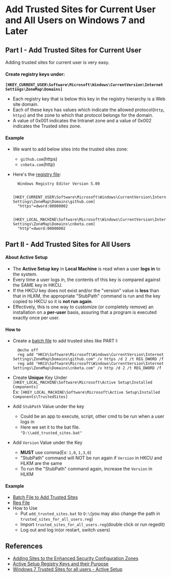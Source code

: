 
# Add Trusted Sites for Current User and All Users on Windows 7 and Later

## Part I - Add Trusted Sites for Current User

Adding trusted sites for current user is very easy.

#### Create registry keys under:  
**`[HKEY_CURRENT_USER\Software\Microsoft\Windows\CurrentVersion\Internet Settings\ZoneMap\Domains]`**

* Each registry key that is below this key in the registry hierarchy is a Web site domain.
* Each of these keys has values which indicate the allowed protocol(`http`, `https`) and the zone to which that protocol belongs for the domain. 
* A value of 0x001 indicates the Intranet zone and a value of 0x002 indicates the Trusted sites zone.

#### Example  
* We want to add below sites into the trusted sites zone:
  
  * `github.com`(https)  
  * `cnbeta.com`(http)  

* Here's the [registry file](./files/trusted_sites_for_current_user.reg):  

        Windows Registry Editor Version 5.00

        [HKEY_CURRENT_USER\Software\Microsoft\Windows\CurrentVersion\Internet Settings\ZoneMap\Domains\github.com]
        "https"=dword:00000002

        [HKEY_LOCAL_MACHINE\Software\Microsoft\Windows\CurrentVersion\Internet Settings\ZoneMap\Domains\cnbeta.com]
        "http"=dword:00000002  

## Part II - Add Trusted Sites for All Users

#### About Active Setup

* The **Active Setup key** in **Local Machine** is read when a user **logs in** to the system.
* Every time a user logs in, the contents of this key is compared against the SAME key in HKCU. 
* If the HKCU key does not exist and/or the "version" value is **less** than that in HLKM, the appropriate "StubPath" command is run and the key copied to HKCU so it is **not run again**.
* Effectively, this is one way to customize (or completely remove) an installation on a **per-user** basis, assuring that a program is executed exactly once per user.

#### How to

* Create a [batch file](./files/add_trusted_sites.bat) to add trusted sites like PART I:
        
        @echo off
        reg add "HKCU\Software\Microsoft\Windows\CurrentVersion\Internet Settings\ZoneMap\Domains\github.com" /v https /d 2 /t REG_DWORD /f
        reg add "HKCU\Software\Microsoft\Windows\CurrentVersion\Internet Settings\ZoneMap\Domains\cnbeta.com" /v http /d 2 /t REG_DWORD /f

* Create **Unique** Key Under `[HKEY_LOCAL_MACHINE\Software\Microsoft\Active Setup\Installed Components]`  
  Ex: `[HKEY_LOCAL_MACHINE\Software\Microsoft\Active Setup\Installed Components\TrustedSites]`

* Add `StubPath` Value under the key
  * Could be an app to execute, script, other cmd to be run when a user logs in
  * Here we set it to the bat file.  
    `"D:\\add_trusted_sites.bat"`

* Add `Version` Value under the Key
  * **MUST** use comma(Ex: `1,0`, `1,3,6`)
  * "StubPath" command will NOT be run again if `Version` in HKCU and HLKM are the same
  * To run the "StubPath" command again, increase the `Version` in HLKM

#### Example

* [Batch File to Add Trusted Sites](./files/add_trusted_sites.bat)
* [Reg File](./files/trusted_sites_for_all_users.reg)
* How to Use
  * Put `add_trusted_sites.bat` to `D:\`(you may also change the path in `trusted_sites_for_all_users.reg`)
  * Import `trusted_sites_for_all_users.reg`(double click or run regedit)
  * Log out and log in(or restart, switch users)

## References
* [Adding Sites to the Enhanced Security Configuration Zones](https://msdn.microsoft.com/en-us/library/ms537181(v=VS.85).aspx)
* [Active Setup Registry Keys and their Purpose](http://bonemanblog.blogspot.com/2004/12/active-setup-registry-keys-and-their.html)
* [Windows 7 Trusted Sites for all users - Active Setup](http://didyourestart.blogspot.com/2012/05/windows-7-trusted-sites-for-all-users.html)